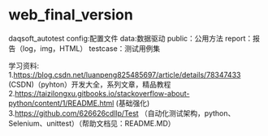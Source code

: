 # web_final_version
daqsoft_autotest
config:配置文件
data:数据驱动
public：公用方法
report：报告（log，img，HTML）
testcase：测试用例集

学习资料:
1.https://blog.csdn.net/luanpeng825485697/article/details/78347433  (CSDN)（pyhton）开发大全，系列文章，精品教程
2.https://taizilongxu.gitbooks.io/stackoverflow-about-python/content/1/README.html  (基础强化)
3.https://github.com/626626cdllp/Test   （自动化测试架构，python、Selenium、unittest）（帮助文档见：README.MD）
